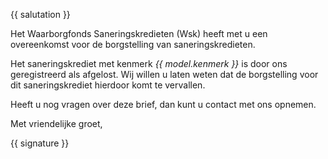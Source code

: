 {{ salutation }}

Het Waarborgfonds Saneringskredieten (Wsk) heeft met u een overeenkomst voor de borgstelling van saneringskredieten.

Het saneringskrediet met kenmerk *{{ model.kenmerk }}* is door ons geregistreerd als afgelost. Wij willen u laten weten dat de borgstelling voor dit saneringskrediet hierdoor komt te vervallen.

Heeft u nog vragen over deze brief, dan kunt u contact met ons opnemen.

Met vriendelijke groet,

{{ signature }}
